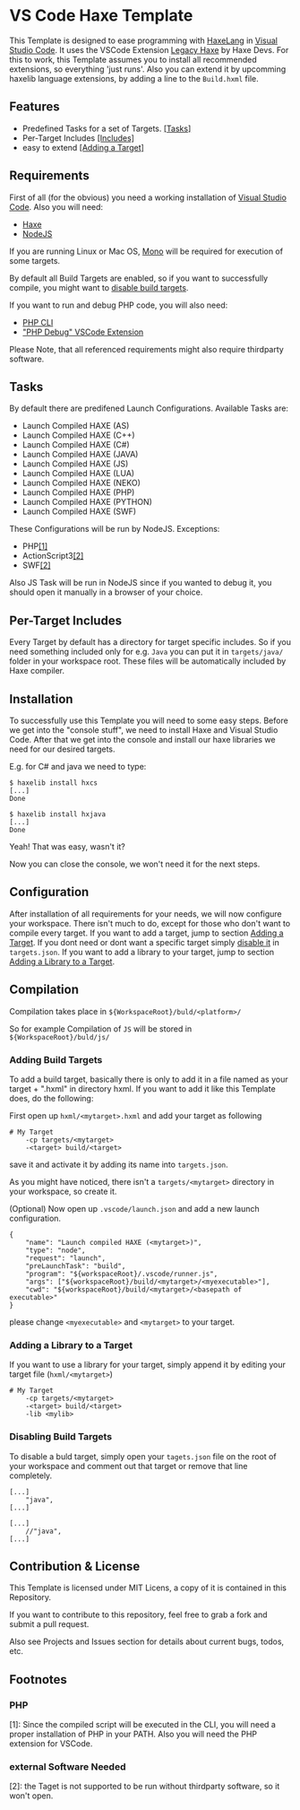 # VS Code Haxe Template

This Template is designed to ease programming with [HaxeLang](https://haxe.org) in [Visual Studio Code](https://code.visualstudio.com).
It uses the VSCode Extension [Legacy Haxe](https://marketplace.visualstudio.com/items?itemName=haxedevs.haxe) by Haxe Devs.
For this to work, this Template assumes you to install all recommended extensions, so everything 'just runs'.
Also you can extend it by upcomming haxelib language extensions, by adding a line to the ```Build.hxml``` file.

## Features

* Predefined Tasks for a set of Targets. [[Tasks]](#tasks)
* Per-Target Includes [[Includes]](#per-target-includes)
* easy to extend [[Adding a Target]](#adding-build-targets)

## Requirements

First of all (for the obvious) you need a working installation of [Visual Studio Code](https://code.visualstudio.com).
Also you will need:

* [Haxe](https://haxe.org/)
* [NodeJS](https://nodejs.org/)

If you are running Linux or Mac OS, [Mono](www.mono-project.com/download/) will be required for execution of some targets.

By default all Build Targets are enabled, so if you want to successfully compile, you might want to [disable build targets](#disabling-build-targets).

If you want to run and debug PHP code, you will also need:

* [PHP CLI](php.net/downloads.php)
* ["PHP Debug" VSCode Extension](https://marketplace.visualstudio.com/items?itemName=felixfbecker.php-debug)

Please Note, that all referenced requirements might also require thirdparty software.

## Tasks

By default there are predifened Launch Configurations.
Available Tasks are:

* Launch Compiled HAXE (AS)
* Launch Compiled HAXE (C++)
* Launch Compiled HAXE (C#)
* Launch Compiled HAXE (JAVA)
* Launch Compiled HAXE (JS)
* Launch Compiled HAXE (LUA)
* Launch Compiled HAXE (NEKO)
* Launch Compiled HAXE (PHP)
* Launch Compiled HAXE (PYTHON)
* Launch Compiled HAXE (SWF)

These Configurations will be run by NodeJS.
Exceptions:

* PHP[[1]](#php)
* ActionScript3[[2]](#external-software-needed)
* SWF[[2]](#external-software-needed)

Also JS Task will be run in NodeJS since if you wanted to debug it, you should open it manually in a browser of your choice.

## Per-Target Includes

Every Target by default has a directory for target specific includes.
So if you need something included only for e.g. ```Java``` you can put it in ```targets/java/``` folder in your workspace root.
These files will be automatically included by Haxe compiler.

## Installation

To successfully use this Template you will need to some easy steps.
Before we get into the "console stuff", we need to install Haxe and Visual Studio Code.
After that we get into the console and install our haxe libraries we need for our desired targets.

E.g. for C# and java we need to type:

```console
$ haxelib install hxcs
[...]
Done

$ haxelib install hxjava
[...]
Done
```

Yeah! That was easy, wasn't it?

Now you can close the console, we won't need it for the next steps.

## Configuration

After installation of all requirements for your needs, we will now configure your workspace.
There isn't much to do, except for those who don't want to compile every target.
If you want to add a target, jump to section [Adding a Target](#adding-build-targets).
If you dont need or dont want a specific target simply [disable it](#disabling-build-targets) in ```targets.json```.
If you want to add a library to your target, jump to section [Adding a Library to a Target](#adding-a-library-to-a-target).

## Compilation

Compilation takes place in ```${WorkspaceRoot}/buld/<platform>/```

So for example Compilation of ```JS``` will be stored in ```${WorkspaceRoot}/buld/js/```

### Adding Build Targets

To add a build target, basically there is only to add it in a file named as your target + ".hxml" in directory hxml.
If you want to add it like this Template does, do the following:

First open up ```hxml/<mytarget>.hxml``` and add your target as following

```code
# My Target
    -cp targets/<mytarget>
    -<target> build/<target>

```

save it and activate it by adding its name into ```targets.json```.

As you might have noticed, there isn't a ```targets/<mytarget>``` directory in your workspace, so create it.

(Optional)
Now open up ```.vscode/launch.json``` and add a new launch configuration.

```code
{
    "name": "Launch compiled HAXE (<mytarget>)",
    "type": "node",
    "request": "launch",
    "preLaunchTask": "build",
    "program": "${workspaceRoot}/.vscode/runner.js",
    "args": ["${workspaceRoot}/build/<mytarget>/<myexecutable>"],
    "cwd": "${workspaceRoot}/build/<mytarget>/<basepath of executable>"
}
```

please change ```<myexecutable>``` and ```<mytarget>``` to your target.

### Adding a Library to a Target

If you want to use a library for your target, simply append it by editing your target file
(```hxml/<mytarget>```)

```code
# My Target
    -cp targets/<mytarget>
    -<target> build/<target>
    -lib <mylib>

```

### Disabling Build Targets

To disable a buld target, simply open your ```tagets.json``` file on the root of your workspace 
and comment out that target or remove that line completely.

```code
[...]
    "java",
[...]
```

```code
[...]
    //"java",
[...]
```

## Contribution & License

This Template is licensed under MIT Licens, a copy of it is contained in this Repository.

If you want to contribute to this repository, feel free to grab a fork and submit a pull request.

Also see Projects and Issues section for details about current bugs, todos, etc.

## Footnotes

### PHP

[1]: Since the compiled script will be executed in the CLI, you will need a proper installation of PHP in your PATH. Also you will need the PHP extension for VSCode.

### external Software Needed

[2]: the Taget is not supported to be run without thirdparty software, so it won't open.
